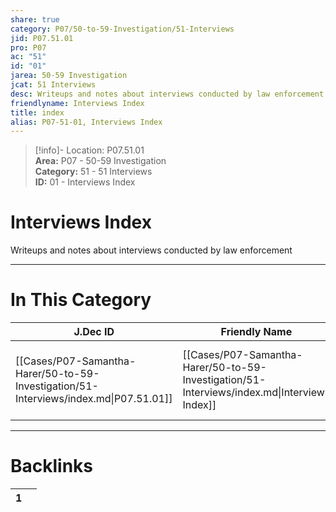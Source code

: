 ```yaml
---  
share: true  
category: P07/50-to-59-Investigation/51-Interviews  
jid: P07.51.01  
pro: P07  
ac: "51"  
id: "01"  
jarea: 50-59 Investigation  
jcat: 51 Interviews  
desc: Writeups and notes about interviews conducted by law enforcement.  
friendlyname: Interviews Index  
title: index  
alias: P07-51-01, Interviews Index  
---  
```

  
>[!info]- Location: P07.51.01  
>**Area:** P07 - 50-59 Investigation  
>**Category:** 51 - 51 Interviews  
>**ID:** 01 - Interviews Index  
  
# Interviews Index  
  
Writeups and notes about interviews conducted by law enforcement  
   
  
  
---  
# In This Category  
  
| J.Dec ID                                                                              | Friendly Name                                                                                | Description                                                       |  
| ------------------------------------------------------------------------------------- | -------------------------------------------------------------------------------------------- | ----------------------------------------------------------------- |  
| [[Cases/P07-Samantha-Harer/50-to-59-Investigation/51-Interviews/index.md\|P07.51.01]] | [[Cases/P07-Samantha-Harer/50-to-59-Investigation/51-Interviews/index.md\|Interviews Index]] | Writeups and notes about interviews conducted by law enforcement. |  
  
  
---  
# Backlinks  
<div><table class="dataview table-view-table"><thead class="table-view-thead"><tr class="table-view-tr-header"><th class="table-view-th"><span></span><span class="dataview small-text">1</span></th><th class="table-view-th"><span></span></th></tr></thead><tbody class="table-view-tbody"></tbody></table></div>